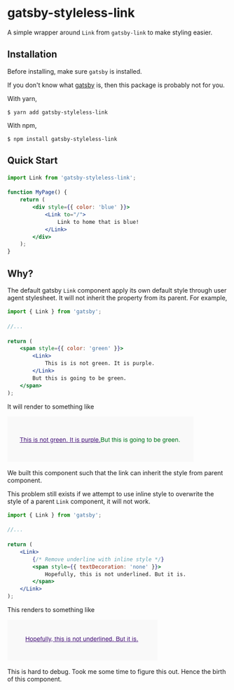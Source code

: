 
# gatsby-styleless-link

A simple wrapper around `Link` from `gatsby-link` to make 
styling easier.

## Installation

Before installing, make sure `gatsby` is installed. 

If you don't know what [gatsby](https://www.gatsbyjs.org) is, 
then this package is probably not for you.

With yarn,
```
$ yarn add gatsby-styleless-link
```

With npm,
```
$ npm install gatsby-styleless-link
```

## Quick Start 

```jsx
import Link from 'gatsby-styleless-link';

function MyPage() {
    return (
        <div style={{ color: 'blue' }}>
            <Link to="/">
                Link to home that is blue!
            </Link>
        </div>
    );
}
```

## Why?
The default gatsby `Link` component apply its
own default style through user agent stylesheet. 
It will not inherit the property from its parent.
For example,
```jsx
import { Link } from 'gatsby';

//... 

return (
    <span style={{ color: 'green' }}>
        <Link>
            This is is not green. It is purple.
        </Link>
        But this is going to be green.
    </span>
);
```

It will render to something like

![broken demo](images/demo.png)

We built this component such that the link
can inherit the style from parent component.

This problem still exists if we attempt to 
use inline style to overwrite the style
of a parent `Link` component, it will not work.

```jsx
import { Link } from 'gatsby';

//... 

return (
    <Link>
        {/* Remove underline with inline style */}
        <span style={{ textDecoration: 'none' }}>
            Hopefully, this is not underlined. But it is.
        </span>
    </Link>
);
```

This renders to something like

![demo of inline style problem](images/inline-style-problem.png)

This is hard to debug. Took me some time
to figure this out. Hence the birth of this 
component.